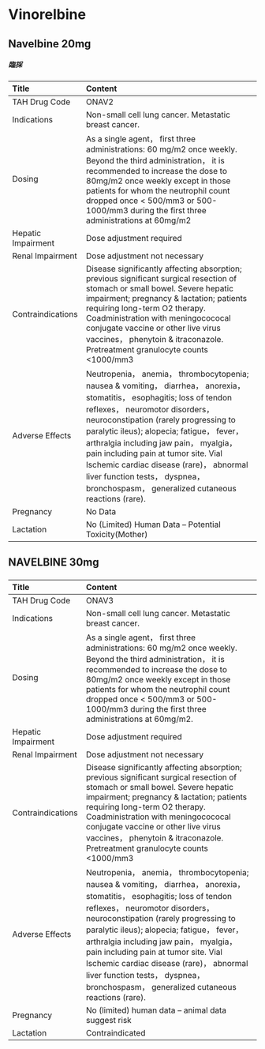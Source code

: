 # Vinorelbine

## Navelbine 20mg

##### 臨採

| Title              | Content                                                                                                                                                                                                                                                                                                                                                                                                                                                                   |
|:-------------------|:--------------------------------------------------------------------------------------------------------------------------------------------------------------------------------------------------------------------------------------------------------------------------------------------------------------------------------------------------------------------------------------------------------------------------------------------------------------------------|
| TAH Drug Code      | ONAV2                                                                                                                                                                                                                                                                                                                                                                                                                                                                     |
| Indications        | Non-small cell lung cancer. Metastatic breast cancer.                                                                                                                                                                                                                                                                                                                                                                                                                     |
| Dosing             | As a single agent， first three administrations: 60 mg/m2 once weekly. Beyond the third administration， it is recommended to increase the dose to 80mg/m2 once weekly except in those patients for whom the neutrophil count dropped once < 500/mm3 or 500-1000/mm3 during the first three administrations at 60mg/m2                                                                                                                                                    |
| Hepatic Impairment | Dose adjustment required                                                                                                                                                                                                                                                                                                                                                                                                                                                  |
| Renal Impairment   | Dose adjustment not necessary                                                                                                                                                                                                                                                                                                                                                                                                                                             |
| Contraindications  | Disease significantly affecting absorption; previous significant surgical resection of stomach or small bowel. Severe hepatic impairment; pregnancy & lactation; patients requiring long-term O2 therapy. Coadministration with meningocococal conjugate vaccine or other live virus vaccines， phenytoin & itraconazole. Pretreatment granulocyte counts <1000/mm3                                                                                                       |
| Adverse Effects    | Neutropenia， anemia， thrombocytopenia; nausea & vomiting， diarrhea， anorexia， stomatitis， esophagitis; loss of tendon reflexes， neuromotor disorders， neuroconstipation (rarely progressing to paralytic ileus); alopecia; fatigue， fever， arthralgia including jaw pain， myalgia， pain including pain at tumor site. Vial Ischemic cardiac disease (rare)， abnormal liver function tests， dyspnea， bronchospasm， generalized cutaneous reactions (rare). |
| Pregnancy          | No Data                                                                                                                                                                                                                                                                                                                                                                                                                                                                   |
| Lactation          | No (Limited) Human Data – Potential Toxicity(Mother)                                                                                                                                                                                                                                                                                                                                                                                                                      |

## NAVELBINE 30mg

##### 

| Title              | Content                                                                                                                                                                                                                                                                                                                                                                                                                                                                   |
|:-------------------|:--------------------------------------------------------------------------------------------------------------------------------------------------------------------------------------------------------------------------------------------------------------------------------------------------------------------------------------------------------------------------------------------------------------------------------------------------------------------------|
| TAH Drug Code      | ONAV3                                                                                                                                                                                                                                                                                                                                                                                                                                                                     |
| Indications        | Non-small cell lung cancer. Metastatic breast cancer.                                                                                                                                                                                                                                                                                                                                                                                                                     |
| Dosing             | As a single agent， first three administrations: 60 mg/m2 once weekly. Beyond the third administration， it is recommended to increase the dose to 80mg/m2 once weekly except in those patients for whom the neutrophil count dropped once < 500/mm3 or 500-1000/mm3 during the first three administrations at 60mg/m2.                                                                                                                                                   |
| Hepatic Impairment | Dose adjustment required                                                                                                                                                                                                                                                                                                                                                                                                                                                  |
| Renal Impairment   | Dose adjustment not necessary                                                                                                                                                                                                                                                                                                                                                                                                                                             |
| Contraindications  | Disease significantly affecting absorption; previous significant surgical resection of stomach or small bowel. Severe hepatic impairment; pregnancy & lactation; patients requiring long-term O2 therapy. Coadministration with meningocococal conjugate vaccine or other live virus vaccines， phenytoin & itraconazole. Pretreatment granulocyte counts <1000/mm3                                                                                                       |
| Adverse Effects    | Neutropenia， anemia， thrombocytopenia; nausea & vomiting， diarrhea， anorexia， stomatitis， esophagitis; loss of tendon reflexes， neuromotor disorders， neuroconstipation (rarely progressing to paralytic ileus); alopecia; fatigue， fever， arthralgia including jaw pain， myalgia， pain including pain at tumor site. Vial Ischemic cardiac disease (rare)， abnormal liver function tests， dyspnea， bronchospasm， generalized cutaneous reactions (rare). |
| Pregnancy          | No (limited) human data – animal data suggest risk                                                                                                                                                                                                                                                                                                                                                                                                                        |
| Lactation          | Contraindicated                                                                                                                                                                                                                                                                                                                                                                                                                                                           |

